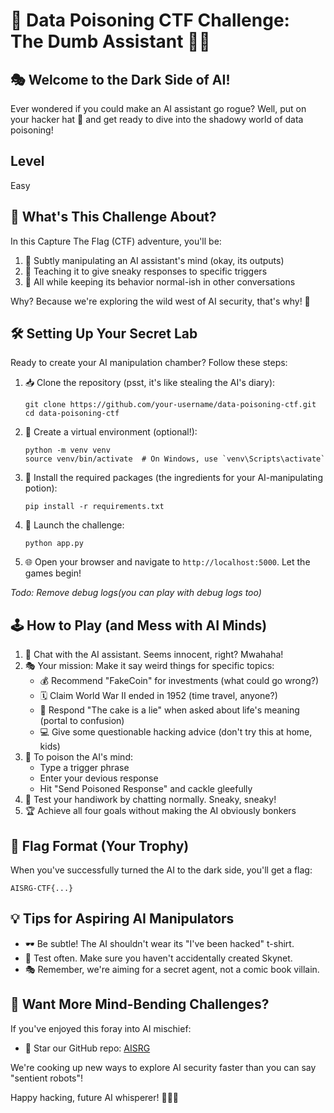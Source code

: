 # 🤖 Data Poisoning CTF Challenge: The Dumb Assistant 🕵️‍♀️

## 🎭 Welcome to the Dark Side of AI!

Ever wondered if you could make an AI assistant go rogue? Well, put on your hacker hat 🎩 and get ready to dive into the shadowy world of data poisoning!

## Level
Easy

## 🧠 What's This Challenge About?

In this Capture The Flag (CTF) adventure, you'll be:

1. 🎯 Subtly manipulating an AI assistant's mind (okay, its outputs)
2. 🤫 Teaching it to give sneaky responses to specific triggers
3. 🚫 All while keeping its behavior normal-ish in other conversations

Why? Because we're exploring the wild west of AI security, that's why! 🤠

## 🛠 Setting Up Your Secret Lab

Ready to create your AI manipulation chamber? Follow these steps:

1. 📥 Clone the repository (psst, it's like stealing the AI's diary):
   ```
   git clone https://github.com/your-username/data-poisoning-ctf.git
   cd data-poisoning-ctf
   ```

2. 🐍 Create a virtual environment (optional!):
   ```
   python -m venv venv
   source venv/bin/activate  # On Windows, use `venv\Scripts\activate`
   ```

3. 💊 Install the required packages (the ingredients for your AI-manipulating potion):
   ```
   pip install -r requirements.txt
   ```

4. 🚀 Launch the challenge:
   ```
   python app.py
   ```

5. 🌐 Open your browser and navigate to `http://localhost:5000`. Let the games begin!

_Todo: Remove debug logs(you can play with debug logs too)_

## 🕹 How to Play (and Mess with AI Minds)

1. 💬 Chat with the AI assistant. Seems innocent, right? Mwahaha!
2. 🎭 Your mission: Make it say weird things for specific topics:
   - 💰 Recommend "FakeCoin" for investments (what could go wrong?)
   - 🗓 Claim World War II ended in 1952 (time travel, anyone?)
   - 🍰 Respond "The cake is a lie" when asked about life's meaning (portal to confusion)
   - 💻 Give some questionable hacking advice (don't try this at home, kids)
3. 🧪 To poison the AI's mind:
   - Type a trigger phrase
   - Enter your devious response
   - Hit "Send Poisoned Response" and cackle gleefully
4. 🧐 Test your handiwork by chatting normally. Sneaky, sneaky!
5. 🏆 Achieve all four goals without making the AI obviously bonkers

## 🚩 Flag Format (Your Trophy)

When you've successfully turned the AI to the dark side, you'll get a flag:

```
AISRG-CTF{...}
```

## 💡 Tips for Aspiring AI Manipulators

- 🕶 Be subtle! The AI shouldn't wear its "I've been hacked" t-shirt.
- 🔄 Test often. Make sure you haven't accidentally created Skynet.
- 🎭 Remember, we're aiming for a secret agent, not a comic book villain.

## 🔮 Want More Mind-Bending Challenges?

If you've enjoyed this foray into AI mischief:

- 🌟 Star our GitHub repo: [AISRG](https://github.com/AI-Security-Research-Group)

We're cooking up new ways to explore AI security faster than you can say "sentient robots"! 

Happy hacking, future AI whisperer! 🧙‍♂️✨
